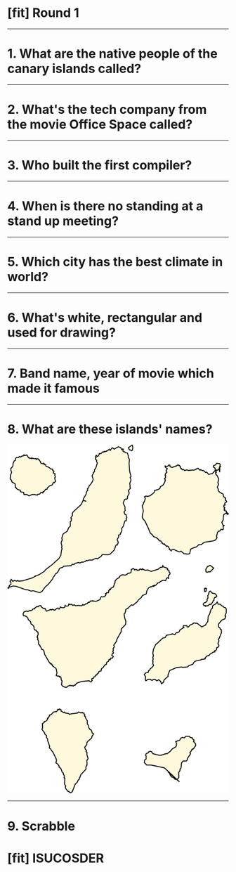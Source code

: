 # [fit] Round 1

---


# 1. What are the native people of the canary islands called? 

---


# 2. What's the tech company from the movie Office Space called?

---


# 3. Who built the first compiler? 

---


# 4. When is there no standing at a stand up meeting?

---


# 5. Which city has the best climate in world? 

---


# 6. What's white, rectangular and used for drawing?

---



# 7. Band name, year of movie which made it famous

---

# 8. What are these islands' names?
![fit left](question6/q6_no_names.png)


---


# 9. Scrabble 
# [fit] ISUCOSDER
